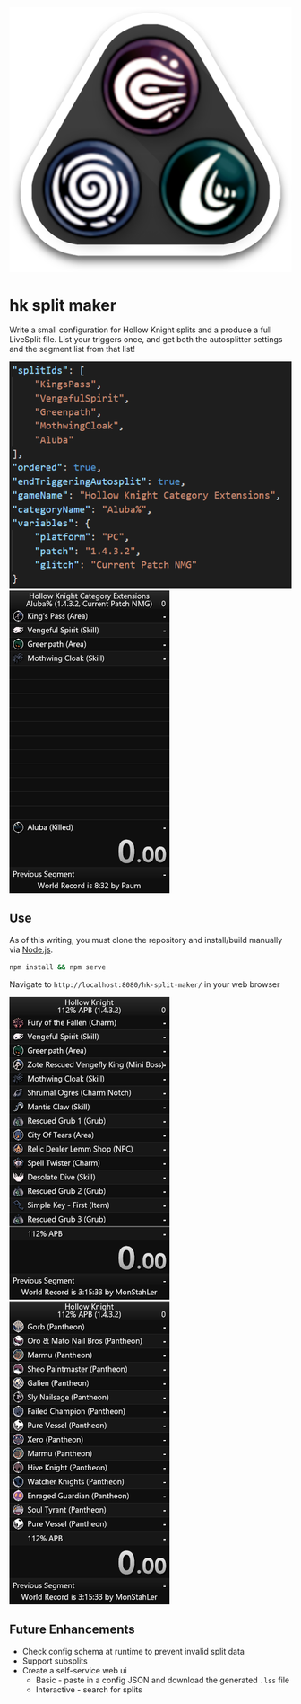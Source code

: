 ![](src/asset/image/favicon.png)
# hk split maker

Write a small configuration for Hollow Knight splits and a produce a full LiveSplit file. List your triggers once, and get both the autosplitter settings and the segment list from that list!

![JSON Configuration for Aluba%](./doc/img/aluba.json.PNG)
![LiveSplit screenshot of the generated Aluba% Splits](./doc/img/aluba.lss.PNG)

## Use
As of this writing, you must clone the repository and install/build manually via [Node.js](https://nodejs.org/en/).

```sh
npm install && npm serve
```

Navigate to `http://localhost:8080/hk-split-maker/` in your web browser

![LiveSplit Screenshot of 112% APB Splits](./doc/img/112-apb.lss.PNG)
![LiveSplit Screenshot of 112% APB Splits, scrolled to the end](./doc/img/112-apb-end.lss.PNG)


## Future Enhancements
- Check config schema at runtime to prevent invalid split data
- Support subsplits
- Create a self-service web ui
  - Basic - paste in a config JSON and download the generated `.lss` file
  - Interactive - search for splits
